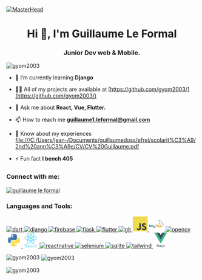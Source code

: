 
[![MasterHead](https://theacemakers.com/wp-content/uploads/2020/05/coustom-web.gif)](https://gyom2003.io)
<h1 align="center">Hi 👋, I'm Guillaume Le Formal</h1>
<h3 align="center">Junior Dev web & Mobile.</h3>

<p align="left"> <img src="https://komarev.com/ghpvc/?username=gyom2003&label=Profile%20views&color=0e75b6&style=flat" alt="gyom2003" /> </p>

- 🌱 I’m currently learning **Django**

- 👨‍💻 All of my projects are available at [https://github.com/gyom2003/](https://github.com/gyom2003/)

- 💬 Ask me about **React, Vue, Flutter.**

- 📫 How to reach me **guillaume1.leformal@gmail.com**

- 📄 Know about my experiences [file:///C:/Users/jean-/Documents/guillaumedoss/efrei/scolarit%C3%A9/2nd%20ann%C3%A9e/CV/CV%20Guillaume.pdf](file:///C:/Users/jean-/Documents/guillaumedoss/efrei/scolarit%C3%A9/2nd%20ann%C3%A9e/CV/CV%20Guillaume.pdf)

- ⚡ Fun fact **I bench 405**

<h3 align="left">Connect with me:</h3>
<p align="left">
<a href="https://www.linkedin.com/in/guillaume-le-formal/" target="blank"><img align="center" src="https://raw.githubusercontent.com/rahuldkjain/github-profile-readme-generator/master/src/images/icons/Social/linked-in-alt.svg" alt="guillaume le formal" height="30" width="40" /></a>
</p>

<h3 align="left">Languages and Tools:</h3>
<p align="left"> <a href="https://dart.dev" target="_blank" rel="noreferrer"> <img src="https://www.vectorlogo.zone/logos/dartlang/dartlang-icon.svg" alt="dart" width="40" height="40"/> </a> <a href="https://www.djangoproject.com/" target="_blank" rel="noreferrer"> <img src="https://cdn.worldvectorlogo.com/logos/django.svg" alt="django" width="40" height="40"/> </a> <a href="https://firebase.google.com/" target="_blank" rel="noreferrer"> <img src="https://www.vectorlogo.zone/logos/firebase/firebase-icon.svg" alt="firebase" width="40" height="40"/> </a> <a href="https://flask.palletsprojects.com/" target="_blank" rel="noreferrer"> <img src="https://www.vectorlogo.zone/logos/pocoo_flask/pocoo_flask-icon.svg" alt="flask" width="40" height="40"/> </a> <a href="https://flutter.dev" target="_blank" rel="noreferrer"> <img src="https://www.vectorlogo.zone/logos/flutterio/flutterio-icon.svg" alt="flutter" width="40" height="40"/> </a> <a href="https://git-scm.com/" target="_blank" rel="noreferrer"> <img src="https://www.vectorlogo.zone/logos/git-scm/git-scm-icon.svg" alt="git" width="40" height="40"/> </a> <a href="https://developer.mozilla.org/en-US/docs/Web/JavaScript" target="_blank" rel="noreferrer"> <img src="https://raw.githubusercontent.com/devicons/devicon/master/icons/javascript/javascript-original.svg" alt="javascript" width="40" height="40"/> </a> <a href="https://www.mysql.com/" target="_blank" rel="noreferrer"> <img src="https://raw.githubusercontent.com/devicons/devicon/master/icons/mysql/mysql-original-wordmark.svg" alt="mysql" width="40" height="40"/> </a> <a href="https://opencv.org/" target="_blank" rel="noreferrer"> <img src="https://www.vectorlogo.zone/logos/opencv/opencv-icon.svg" alt="opencv" width="40" height="40"/> </a> <a href="https://www.python.org" target="_blank" rel="noreferrer"> <img src="https://raw.githubusercontent.com/devicons/devicon/master/icons/python/python-original.svg" alt="python" width="40" height="40"/> </a> <a href="https://reactjs.org/" target="_blank" rel="noreferrer"> <img src="https://raw.githubusercontent.com/devicons/devicon/master/icons/react/react-original-wordmark.svg" alt="react" width="40" height="40"/> </a> <a href="https://reactnative.dev/" target="_blank" rel="noreferrer"> <img src="https://reactnative.dev/img/header_logo.svg" alt="reactnative" width="40" height="40"/> </a> <a href="https://www.selenium.dev" target="_blank" rel="noreferrer"> <img src="https://raw.githubusercontent.com/detain/svg-logos/780f25886640cef088af994181646db2f6b1a3f8/svg/selenium-logo.svg" alt="selenium" width="40" height="40"/> </a> <a href="https://www.sqlite.org/" target="_blank" rel="noreferrer"> <img src="https://www.vectorlogo.zone/logos/sqlite/sqlite-icon.svg" alt="sqlite" width="40" height="40"/> </a> <a href="https://tailwindcss.com/" target="_blank" rel="noreferrer"> <img src="https://www.vectorlogo.zone/logos/tailwindcss/tailwindcss-icon.svg" alt="tailwind" width="40" height="40"/> </a> <a href="https://vuejs.org/" target="_blank" rel="noreferrer"> <img src="https://raw.githubusercontent.com/devicons/devicon/master/icons/vuejs/vuejs-original-wordmark.svg" alt="vuejs" width="40" height="40"/> </a> </p>

<p><img align="left" src="https://github-readme-stats.vercel.app/api/top-langs?username=gyom2003&show_icons=true&locale=en&layout=compact" alt="gyom2003" /></p>

<p>&nbsp;<img align="center" src="https://github-readme-stats.vercel.app/api?username=gyom2003&show_icons=true&locale=en" alt="gyom2003" /></p>

<p><img align="center" src="https://github-readme-streak-stats.herokuapp.com/?user=gyom2003&" alt="gyom2003" /></p>
